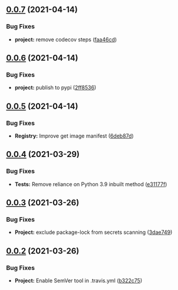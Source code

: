 ## [0.0.7](https://github.com/IBM/container-registry-python-sdk/compare/v0.0.6...v0.0.7) (2021-04-14)


### Bug Fixes

* **project:** remove codecov steps ([faa46cd](https://github.com/IBM/container-registry-python-sdk/commit/faa46cd215eaae4952cbd61296d9c8c3d122a502))

## [0.0.6](https://github.com/IBM/container-registry-python-sdk/compare/v0.0.5...v0.0.6) (2021-04-14)


### Bug Fixes

* **project:** publish to pypi ([2ff8536](https://github.com/IBM/container-registry-python-sdk/commit/2ff8536bc701196fc5f253cb549e6010156128d9))

## [0.0.5](https://github.com/IBM/container-registry-python-sdk/compare/v0.0.4...v0.0.5) (2021-04-14)


### Bug Fixes

* **Registry:** Improve get image manifest ([6deb87d](https://github.com/IBM/container-registry-python-sdk/commit/6deb87d4ac80d8148e8cad08fef519eb0247093d))

## [0.0.4](https://github.com/IBM/container-registry-python-sdk/compare/v0.0.3...v0.0.4) (2021-03-29)


### Bug Fixes

* **Tests:** Remove reliance on Python 3.9 inbuilt method ([e31177f](https://github.com/IBM/container-registry-python-sdk/commit/e31177f0277f8f897825f283fdf4cafaabad1ef9))

## [0.0.3](https://github.com/IBM/container-registry-python-sdk/compare/v0.0.2...v0.0.3) (2021-03-26)


### Bug Fixes

* **Project:** exclude package-lock from secrets scanning ([3dae749](https://github.com/IBM/container-registry-python-sdk/commit/3dae7493730e41b673ecd6c9de4f571ec233a91f))

## [0.0.2](https://github.com/IBM/container-registry-python-sdk/compare/v0.0.1...v0.0.2) (2021-03-26)


### Bug Fixes

* **Project:** Enable SemVer tool in .travis.yml ([b322c75](https://github.com/IBM/container-registry-python-sdk/commit/b322c755fb5822f3feca6c52514398a5c07431e2))
